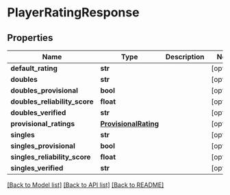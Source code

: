 # PlayerRatingResponse

## Properties
Name | Type | Description | Notes
------------ | ------------- | ------------- | -------------
**default_rating** | **str** |  | [optional] 
**doubles** | **str** |  | [optional] 
**doubles_provisional** | **bool** |  | [optional] 
**doubles_reliability_score** | **float** |  | [optional] 
**doubles_verified** | **str** |  | [optional] 
**provisional_ratings** | [**ProvisionalRating**](ProvisionalRating.md) |  | [optional] 
**singles** | **str** |  | [optional] 
**singles_provisional** | **bool** |  | [optional] 
**singles_reliability_score** | **float** |  | [optional] 
**singles_verified** | **str** |  | [optional] 

[[Back to Model list]](../README.md#documentation-for-models) [[Back to API list]](../README.md#documentation-for-api-endpoints) [[Back to README]](../README.md)

